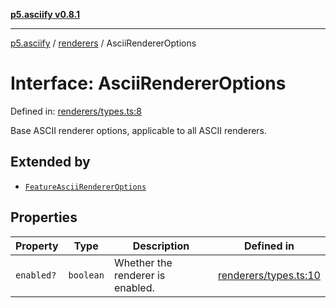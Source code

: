 [**p5.asciify v0.8.1**](../../../README.md)

***

[p5.asciify](../../../README.md) / [renderers](../README.md) / AsciiRendererOptions

# Interface: AsciiRendererOptions

Defined in: [renderers/types.ts:8](https://github.com/humanbydefinition/p5.asciify/blob/2ff3686b57984cf418f04a889ba63d608a9dd65b/src/lib/renderers/types.ts#L8)

Base ASCII renderer options, applicable to all ASCII renderers.

## Extended by

- [`FeatureAsciiRendererOptions`](FeatureAsciiRendererOptions.md)

## Properties

| Property | Type | Description | Defined in |
| ------ | ------ | ------ | ------ |
| <a id="enabled"></a> `enabled?` | `boolean` | Whether the renderer is enabled. | [renderers/types.ts:10](https://github.com/humanbydefinition/p5.asciify/blob/2ff3686b57984cf418f04a889ba63d608a9dd65b/src/lib/renderers/types.ts#L10) |
